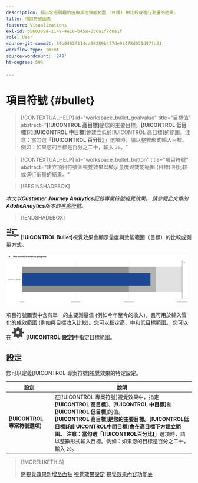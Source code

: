```yaml
---
description: 顯示您感興趣的值與其他效能範圍 (目標) 相比較或進行測量的結果。
title: 項目符號圖表
feature: Visualizations
exl-id: b560389a-1149-4e16-b45a-0c6a1f7d0e1f
role: User
source-git-commit: 59b0462f114ca98289b4f7de92478d031d97fd31
workflow-type: tm+mt
source-wordcount: '249'
ht-degree: 59%

---
```


# 項目符號 {#bullet}

<!-- markdownlint-disable MD034 -->

>[!CONTEXTUALHELP]
>id="workspace_bullet_goalvalue"
>title="目標值"
>abstract="**[!UICONTROL 高目標]**&#x200B;是您的主要目標。**[!UICONTROL 低目標]**&#x200B;和&#x200B;**[!UICONTROL 中目標]**&#x200B;會建立低於[!UICONTROL 高目標]的範圍。注意：當勾選「**[!UICONTROL 百分比]**」選項時，請以整數形式輸入目標。例如：如果您的目標是百分之二十，輸入 `20`。"

<!-- markdownlint-enable MD034 -->

<!-- markdownlint-disable MD034 -->

>[!CONTEXTUALHELP]
>id="workspace_bullet_button"
>title="項目符號"
>abstract="建立項目符號圖視覺效果以顯示量度與效能範圍 (目標) 相比較或進行衡量的結果。"

<!-- markdownlint-enable MD034 -->

>[!BEGINSHADEBOX]

*本文以&#x200B;**Customer Journey Analytics**記錄專案符號視覺效果。 請參閱此文章的&#x200B;**AdobeAnaytics**版本的[專案符號](https://experienceleague.adobe.com/en/docs/analytics/analyze/analysis-workspace/visualizations/bullet-graph)。*

>[!ENDSHADEBOX]

![GraphBullet](/help/assets/icons/GraphBullet.svg) **[!UICONTROL Bullet]**&#x200B;視覺效果會顯示量度與效能範圍（目標）的比較或測量方式。

![](assets/bullet.png)

項目符號圖表中含有單一的主要測量值 (例如今年至今的收入)，且可用於輸入質化的成效範圍 (例如與目標收入比較)。您可以指定高、中和低目標範圍。 您可以在![設定](/help/assets/icons/Setting.svg) **[!UICONTROL 設定]**&#x200B;中指定目標範圍。

## 設定

您可以定義[!UICONTROL 專案符號]視覺效果的特定設定。

| 設定 | 說明 |
|---|---|
| **[!UICONTROL 專案符號選項]** | 在[!UICONTROL 專案符號]視覺效果中，指定&#x200B;**[!UICONTROL 高目標]**、**[!UICONTROL 中目標]**&#x200B;和&#x200B;**[!UICONTROL 低目標]**&#x200B;的值。 <br/>**[!UICONTROL 高目標&#x200B;]**是您的主要目標。**[!UICONTROL &#x200B;低目標&#x200B;]**和**[!UICONTROL &#x200B;中間目標&#x200B;]**會在高目標下方建立範圍。 注意：當勾選「**[!UICONTROL &#x200B;百分比&#x200B;]**」選項時，請以整數形式輸入目標。例如：如果您的目標是百分之二十，輸入 `20`。 |

>[!MORELIKETHIS]
>
>[將視覺效果新增至面板](/help/analysis-workspace/visualizations/freeform-analysis-visualizations.md#add-visualizations-to-a-panel)
>[視覺效果設定](/help/analysis-workspace/visualizations/freeform-analysis-visualizations.md#settings)
>[視覺效果內容功能表](/help/analysis-workspace/visualizations/freeform-analysis-visualizations.md#context-menu)
>


